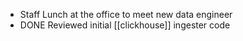 - Staff Lunch at the office to meet new data engineer
- DONE Reviewed initial [[clickhouse]] ingester code